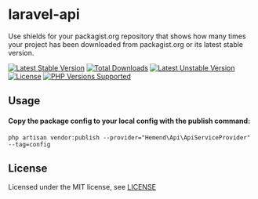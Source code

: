 # laravel-api
Use shields for your packagist.org repository that shows how many times your project has been downloaded from packagist.org or its latest stable version.

[![Latest Stable Version](http://poser.pugx.org/hemend/laravel-api/v)](https://packagist.org/packages/hemend/laravel-api)
[![Total Downloads](http://poser.pugx.org/hemend/laravel-api/downloads)](https://packagist.org/packages/hemend/laravel-api)
[![Latest Unstable Version](http://poser.pugx.org/hemend/laravel-api/v/unstable)](https://packagist.org/packages/hemend/laravel-api)
[![License](http://poser.pugx.org/hemend/laravel-api/license)](https://packagist.org/packages/hemend/laravel-api)
<a href="#tada-php-support" title="PHP Versions Supported"><img alt="PHP Versions Supported" src="https://img.shields.io/badge/php->=7.4-777bb3.svg?logoColor=white&labelColor=555555"></a>
<!-- [![PHP Version Require](http://poser.pugx.org/hemend/laravel-api/require/php)](https://packagist.org/packages/hemend/laravel-api) -->

## Usage

#### Copy the package config to your local config with the publish command:

```shell
php artisan vendor:publish --provider="Hemend\Api\ApiServiceProvider" --tag=config
```

## License

Licensed under the MIT license, see [LICENSE](LICENSE)